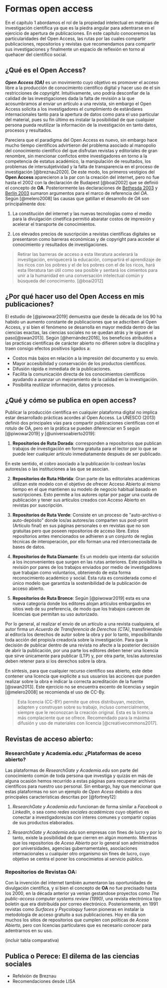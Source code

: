 # Formas open access

En el capítulo 1 abordamos el rol de la propiedad intelectual en materias de investigación científica ya que es la piedra angular para adentrarse en el ejercicio de apertura de publicaciones. En este capítulo conoceremos las particularidades del Open Access, las rutas por las cuales compartir publicaciones, repositorios y revistas que recomendamos para compartir sus investigaciones y finalmente un espacio de reflexión en torno al quehacer del científico social.

## ¿Qué es el Open Access?

***Open Access (OA)*** es un movimiento cuyo objetivo es promover el acceso libre a la producción de conocimiento científico digital y hacer uso de el sin restricciones de *copyright*. Intuitivamente, uno podría desconfiar de la calidad de las investigaciones dada la falta de revisión a la que acosumbramos al enviar un artículo a una revista, sin embargo el Open Access solicita a los investigadores el cumplimiento de estándares internacionales tanto para la apertura de datos como para el uso particular del material, pues su fin último es instalar la posibilidad de que cualquier persona pueda reutilizar la información de la investigación en tanto datos, procesos y resultados.

Pareciera que el paradigma del Open Access es nuevo, sin embargo hace mucho tiempo científicos advirtieron del problema asociado al manopolio del conocimiento científico del que disfrutan revistas y editoriales de gran renombre, sin mencionar confictos entre investigadores en torno a la competencia de estatus académico, la manipulación de resultados, los problemas de intersubjetividad y la falta de transparencia en el proceso de investigación [@breznau2020]. De este modo, los primeros vestigios del **Open Access** aparecieron a la par con la creación del internet, pero no fue hasta el 2002 con la declaración de Budapest [@boai2002] que se definió el concepto de **OA**. Posteriormente las declaraciones de [Bethesda 2003](https://ictlogy.net/articles/bethesda_es.html) y [Berlín 2003](https://openaccess.mpg.de/67627/Berlin_sp.pdf) sumaron argumentos para el marco de referencia del *OA*. Según [@melero2008] las causas que gatillan el desarrollo de *OA* son principalmente dos:

1.  La constitución del internet y las nuevas tecnologías como el medio para la divulgación cinetífica permitió abaratar costos de impresión y acelerar el transporte de conocimientos.

2.  Los elevados precios de suscripción a revistas científicas digitales se presentaron como barreras económicas y de copyright para acceder al conocimiento y resultados de investigaciones.

> Retirar las barreras de acceso a esta literatura acelerará la investigación, enriquecerá la educación, compartirá el aprendizaje de los ricos con los pobres y el de los pobres con el de los ricos, hará esta literatura tan útil como sea posible y sentará los cimientos para unir a la humanidad en una conversación intelectual común y búsqueda del conocimiento. [@boai2012]

## ¿Por qué hacer uso del Open Access en mis publicaciones?

El estudio de [@piwowar2019] demuestra que desde la década de los 90 ha habido un aumento constante de publicaciones que se adscriben al Open Access, y si bien el fenómeno se desarrolla en mayor medida dentro de las ciencias exactas, las ciencias sociales no se quedan atrás y le siguen el paso[@swan2013]. Según [@hernández2016], los beneficios atribuídos a las practicas cientificas de carácter abierto no difieren sobre la disciplina y traen consigo efectos positivos ligados a: 

-   Costos más bajos en relación a la impresión del documento y su envío.
-   Mayor accesibilidad y conservación de los productos científicos.
-   Difusión rápida e inmediata de la publicaciones.
-   Facilita la comunicación directa de los conocimientos científicos ayudando a avanzar un mejoramiento de la calidad en la investigación.
-   Posibilita reutilizar información, datos y procesos.

## ¿Qué y cómo se publica en open access?

Publicar la producción científica en cualquier plataforma digital no implica estar desarrollado prácticas acordes al Open Access. La UNESCO (2013) definió dos principales vías para compartir publicaciones científicas con el rotulo de OA, pero en la prática se pueden diferenciar en 5 según [@piwowar2019] y [@universoabierto2019]:

1.  **Repositorios de Ruta Dorada**: corresponden a repositorios que publican trabajos de investigación en forma gratuita para el lector por lo que se puede leer cualquier artículo inmediatamente después de ser publicado.

En este sentido, el cobro asociado a la publicación lo costean los/as autores/as o las instituciones a las que se asocian.

2.  **Repositorios de Ruta Híbrida**: Gran parte de las editoriales académicas utilizan este modelo con el objetivo de ofrecer Acceso Abierto al mismo tiempo en el que mantienen su modelo de negocio habitual basado en suscripciones. Esto permite a los autores optar por pagar una cuota de publicación y tener sus artículos creados con Acceso Abierto en revistas por suscripción.

3.  **Repositorios de Ruta Verde**: Consiste en un proceso de "auto-archivo o auto-depósito" donde los/as autores/as comparten sus post-print (Artículo final) en sus páginas personales o en revistas que no son gratuitas pero que poseen repositorios de acceso libre. Estos repositorios antes mencionados se adhieren a un conjunto de reglas técnicas de interoperación, por ello forman una red interconectada de bases de datos.

4.  **Repositorios de Ruta Diamante**: Es un modelo que intenta dar solución a los inconvenientes que surgen en las rutas anteriores. Este posibilita la revisión por pares de los trabajos enviados por medio de investigadores que trabajan como voluntarios, obteniendo de esta forma reconocimiento académico y social. Esta ruta es considerada como el único modelo que garantiza la sostenibilidad de la publicación de acceso abierto.

5.  **Repositorios de Ruta Bronce**: Según [@piwowar2019] esta es una nueva categoría donde los editores alojan artículos embargados en sitios web de su preferencia, de modo que los trabajos carecen de licencias que permitan su uso autorizado. 

Por lo general, al realizar el envío de un artículo a una revista cualquiera, el autor firma un *Acuerdo de Transferencia de Derechos (CTA)*, transfiriendole al editor/a los derechos de autor sobre la obra y por lo tanto, imposibilitando toda acción del propio/a creador/a sobre la investigación. Para que la decisión de publicar dentro de una revista no afecte a la posterior decisión de abrir la publicación, por una parte los editores deben tener una licencia que sirve únicamente para publicar (LTP) y, por otra parte, los/as autores/as deben retener para si los derechos sobre la obra.

En síntesis, para que cualquier recurso científico sea abierto, este debe contener una licencia que explicite a sus usuarios las acciones que pueden realizar sobre la obra e indicar la correcta acreditación de la fuente [@swan2013]. Este ejercicio no se encuentra excento de licencias y según [@melero2008] se recomienda el uso de CC-By.

> Esta licencia (CC-BY) permite que otros distribuyan, mezclen, adapten y construyan sobre su trabajo, incluso comercialmente, siempre que le reconozcan la creación original. Esta es la licencia más complaciente que se ofrece. Recomendado para la máxima difusión y uso de materiales con licencia [@creativecommons2017].

## Revistas de acceso abierto:

### ResearchGate y Academia.edu: ¿Plataformas de aceso abierto?

Las plataformas de *ResearchGate y Academia.edu* son parte del conocimiento común de toda persona que investiga y quizás en más de alguna ocasión hemos recurrido a estas páginas para recuperar archivos científicos para nuestro uso personal. Sin embargo, hay que mencionar que estas plataformas no son un ejemplo de *Open Acess* debido a dos principales características descritas por [@fortney12]:

1.  *ResearchGate y Academia.edu* funcionan de forma similar a *Facebook o LinkedIn*, o sea como *redes sociales académicas* cuyo objetivo es conectar a investigadores/as con interes comunes y compartir copias de sus productos elaborados.

2.  *ResearchGate y Academia.edu* son empresas con fines de lucro y por lo tanto, existe la posibilidad de que cierren en algún momento. Mientras que los repositorios de *Aceso Abierto* por lo general son administrados por universidades, agencias gubernamentales, asociaciones internacionales u cualquier otro organismo sin fines de lucro, cuyo objetivo se centra el poner los conocimietos al servicio público.

### Repositorios de Revistas OA:

Con la invención del internet también aumentaron las oportunidades de divulgación científica, y si bien el concepto de **OA** no fue precisado hasta los 2000, en la década anterior ya venían gestandose proyectos como *The public-access computer systems review (1990)*, una revista electrónica tipo boletín que era distribuída por correo electrónico. Posteriormente, en 1991 revistas como *Surfaces y Psycoloquy* fueron pioneras en instalar la metodología de acceso gratuito a sus publicaciones. Hoy en día son muchos los sitios de repositorios que cumplen con políticas de *Aceso Abierto*, pero con licencias particulares que es necesario conocer para adentrarnos en su uso.

(incluir tabla comparativa)

## Publica o Perece: El dilema de las ciencias sociales
- Refelxión de Breznau
- Recomendaciones desde LISA
